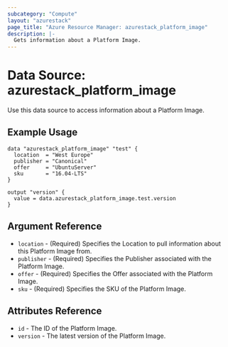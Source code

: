 ```yaml
---
subcategory: "Compute"
layout: "azurestack"
page_title: "Azure Resource Manager: azurestack_platform_image"
description: |-
  Gets information about a Platform Image.
---
```


# Data Source: azurestack_platform_image

Use this data source to access information about a Platform Image.

## Example Usage

```hcl
data "azurestack_platform_image" "test" {
  location  = "West Europe"
  publisher = "Canonical"
  offer     = "UbuntuServer"
  sku       = "16.04-LTS"
}

output "version" {
  value = data.azurestack_platform_image.test.version
}
```

## Argument Reference

* `location` - (Required) Specifies the Location to pull information about this Platform Image from.
* `publisher` - (Required) Specifies the Publisher associated with the Platform Image.
* `offer` - (Required) Specifies the Offer associated with the Platform Image.
* `sku` - (Required) Specifies the SKU of the Platform Image.


## Attributes Reference

* `id` - The ID of the Platform Image.
* `version` - The latest version of the Platform Image.
